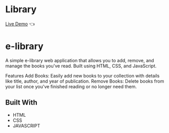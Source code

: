 # Library

[Live Demo](https://d-dynamico.github.io/Library/) :point_left:

# e-library
A simple e-library web application that allows you to add, remove, and manage the books you've read. Built using HTML, CSS, and JavaScript.

Features
Add Books: Easily add new books to your collection with details like title, author, and year of publication.
Remove Books: Delete books from your list once you've finished reading or no longer need them.

## Built With

- HTML
- CSS
- JAVASCRIPT
